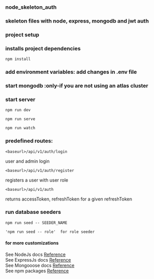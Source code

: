 ### node_skeleton_auth
### skeleton files with node, express, mongodb and jwt auth

### project setup

### installs project dependencies
```
npm install
```

### add environment variables: add changes in .env file

### start mongodb :only-if you are not using an atlas cluster

### start server 
```
npm run dev
```
```
npm run serve
```
```
npm run watch
```

### predefined routes:
```
<baseurl>/api/v1/auth/login
```
user and admin login

```
<baseurl>/api/v1/auth/register
```
registers a user with user role


```
<baseurl>/api/v1/auth
```
returns accessToken, refreshToken for a given refreshToken



### run database seeders
``` 
npm run seed -- SEEDER_NAME
```
```
'npm run seed -- role'  for role seeder
```

#### for more customizations 
See NodeJs docs [Reference](https://nodejs.org/docs/latest-v14.x/api/)<br>
See ExpressJs docs [Reference](https://expressjs.com/en/5x/api.html)<br>
See Mongooose docs [Reference](https://mongoosejs.com/docs/)<br>
See npm packages [Reference](https://www.npmjs.com/)<br>
